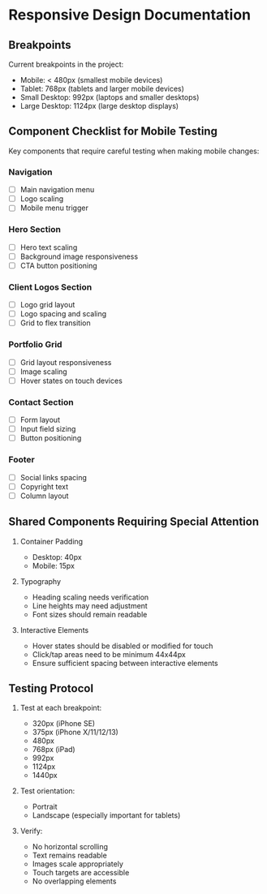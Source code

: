 # Responsive Design Documentation

## Breakpoints
Current breakpoints in the project:
- Mobile: < 480px (smallest mobile devices)
- Tablet: 768px (tablets and larger mobile devices)
- Small Desktop: 992px (laptops and smaller desktops)
- Large Desktop: 1124px (large desktop displays)

## Component Checklist for Mobile Testing
Key components that require careful testing when making mobile changes:

### Navigation
- [ ] Main navigation menu
- [ ] Logo scaling
- [ ] Mobile menu trigger

### Hero Section
- [ ] Hero text scaling
- [ ] Background image responsiveness
- [ ] CTA button positioning

### Client Logos Section
- [ ] Logo grid layout
- [ ] Logo spacing and scaling
- [ ] Grid to flex transition

### Portfolio Grid
- [ ] Grid layout responsiveness
- [ ] Image scaling
- [ ] Hover states on touch devices

### Contact Section
- [ ] Form layout
- [ ] Input field sizing
- [ ] Button positioning

### Footer
- [ ] Social links spacing
- [ ] Copyright text
- [ ] Column layout

## Shared Components Requiring Special Attention
1. Container Padding
   - Desktop: 40px
   - Mobile: 15px

2. Typography
   - Heading scaling needs verification
   - Line heights may need adjustment
   - Font sizes should remain readable

3. Interactive Elements
   - Hover states should be disabled or modified for touch
   - Click/tap areas need to be minimum 44x44px
   - Ensure sufficient spacing between interactive elements

## Testing Protocol
1. Test at each breakpoint:
   - 320px (iPhone SE)
   - 375px (iPhone X/11/12/13)
   - 480px
   - 768px (iPad)
   - 992px
   - 1124px
   - 1440px

2. Test orientation:
   - Portrait
   - Landscape (especially important for tablets)

3. Verify:
   - No horizontal scrolling
   - Text remains readable
   - Images scale appropriately
   - Touch targets are accessible
   - No overlapping elements 